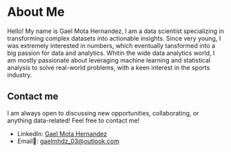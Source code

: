 # About Me
Hello! My name is Gael Mota Hernandez, I am a data scientist specializing in transforming complex datasets into actionable insights. Since very young, I was extremely interested in numbers, which eventually tansformed into a big passion for data and analytics. Whitin the wide data analytics world, I am mostly passionate about leveraging machine learning and statistical analysis to solve real-world problems, with a keen interest in the sports industry.

## Contact me
I am always open to discussing new opportunities, collaborating, or anything data-related! Feel free to contact me!
- LinkedIn: [Gael Mota Hernandez](https://www.linkedin.com/in/gaelmotahernandez/)
- Email📧: [gaelmhdz_03@outlook.com](mailto:gaelmhdz_03@outlook.com)

